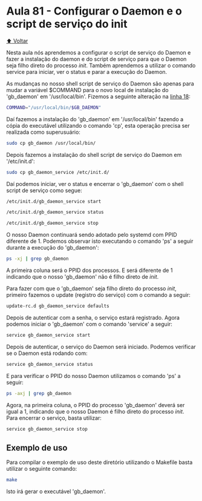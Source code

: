 
# Aula 81 - Configurar o Daemon e o script de serviço do init

[:arrow_up: Voltar](https://github.com/Geofisicando/C-orientado-a-testes#%C3%ADndice)

Nesta aula nós aprendemos a configurar o script de serviço do Daemon e fazer a instalação do daemon e do script de serviço para que o Daemon seja filho direto
do processo _init_. Também aprendemos a utilizar o comando service para iniciar, ver o status e parar a execução do Daemon.

As mudanças no nosso shell script de serviço do Daemon são apenas para mudar a variável $COMMAND para o novo local de instalação do 'gb_daemon' em
'/usr/local/bin'. Fizemos a seguinte alteração na [linha 18](https://github.com/Geofisicando/C-orientado-a-testes/blob/65b21f06744decc87b696e406c0287c0b023683a/exemplos/daemon/initScript/gb_daemon_service#L18):

```sh
COMMAND="/usr/local/bin/$GB_DAEMON"
```

Daí fazemos a instalação do 'gb_daemon' em '/usr/local/bin' fazendo a cópia do executável utilizando o comando 'cp',
esta operação precisa ser realizada como superusuário:

```sh
sudo cp gb_daemon /usr/local/bin/
```

Depois fazemos a instalação do shell script de serviço do Daemon em '/etc/init.d':

```sh
sudo cp gb_daemon_service /etc/init.d/
```

Daí podemos iniciar, ver o status e encerrar o 'gb_daemon' com o shell script de serviço como segue:

```sh
/etc/init.d/gb_daemon_service start
```

```sh
/etc/init.d/gb_daemon_service status
```

```sh
/etc/init.d/gb_daemon_service stop
```

O nosso Daemon continuará sendo adotado pelo systemd com PPID diferente de 1. Podemos observar isto executando o comando 'ps' a seguir
durante a execução do 'gb_daemon':

```sh
ps -xj | grep gb_daemon
```

A primeira coluna será o PPID dos processos. E será diferente de 1 indicando que o nosso 'gb_daemon' não é filho direto de _init_.

Para fazer com que o  'gb_daemon' seja filho direto do processo _init_, primeiro fazemos o update (registro do serviço) com o
comando a seguir:

```sh
update-rc.d gb_daemon_service defaults
```

Depois de autenticar com a senha, o serviço estará registrado. Agora podemos iniciar o 'gb_daemon' com o comando 'service' a seguir:

```sh
service gb_daemon_service start
```

Depois de autenticar, o serviço do Daemon será iniciado. Podemos verificar se o Daemon está rodando com:

```sh
service gb_daemon_service status
```

E para verificar o PPID do nosso Daemon utilizamos o comando 'ps' a seguir:

```sh
ps -axj | grep gb_daemon
```

Agora, na primeira coluna, o PPID do processo 'gb_daemon' deverá ser igual a 1, indicando que o nosso Daemon é filho direto do processo _init_.
Para encerrar o serviço, basta utilizar:

```sh
service gb_daemon_service stop
```

## Exemplo de uso

Para compilar o exemplo de uso deste diretório utilizando o Makefile basta utilizar o seguinte comando:

```sh
make
```

Isto irá gerar o executável 'gb_daemon'.
